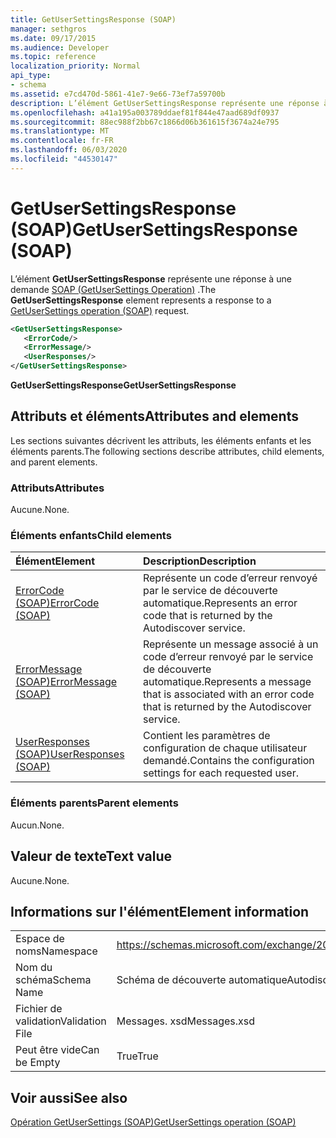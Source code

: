 ```yaml
---
title: GetUserSettingsResponse (SOAP)
manager: sethgros
ms.date: 09/17/2015
ms.audience: Developer
ms.topic: reference
localization_priority: Normal
api_type:
- schema
ms.assetid: e7cd470d-5861-41e7-9e66-73ef7a59700b
description: L’élément GetUserSettingsResponse représente une réponse à une demande SOAP (GetUserSettings Operation).
ms.openlocfilehash: a41a195a003789ddaef81f844e47aad689df0937
ms.sourcegitcommit: 88ec988f2bb67c1866d06b361615f3674a24e795
ms.translationtype: MT
ms.contentlocale: fr-FR
ms.lasthandoff: 06/03/2020
ms.locfileid: "44530147"
---
```

# <a name="getusersettingsresponse-soap"></a><span data-ttu-id="130cc-103">GetUserSettingsResponse (SOAP)</span><span class="sxs-lookup"><span data-stu-id="130cc-103">GetUserSettingsResponse (SOAP)</span></span>

<span data-ttu-id="130cc-104">L’élément **GetUserSettingsResponse** représente une réponse à une demande [SOAP (GetUserSettings Operation)](getusersettings-operation-soap.md) .</span><span class="sxs-lookup"><span data-stu-id="130cc-104">The **GetUserSettingsResponse** element represents a response to a [GetUserSettings operation (SOAP)](getusersettings-operation-soap.md) request.</span></span> 
  
```XML
<GetUserSettingsResponse>
   <ErrorCode/>
   <ErrorMessage/>
   <UserResponses/>
</GetUserSettingsResponse>
```

 <span data-ttu-id="130cc-105">**GetUserSettingsResponse**</span><span class="sxs-lookup"><span data-stu-id="130cc-105">**GetUserSettingsResponse**</span></span>
## <a name="attributes-and-elements"></a><span data-ttu-id="130cc-106">Attributs et éléments</span><span class="sxs-lookup"><span data-stu-id="130cc-106">Attributes and elements</span></span>

<span data-ttu-id="130cc-107">Les sections suivantes décrivent les attributs, les éléments enfants et les éléments parents.</span><span class="sxs-lookup"><span data-stu-id="130cc-107">The following sections describe attributes, child elements, and parent elements.</span></span>
  
### <a name="attributes"></a><span data-ttu-id="130cc-108">Attributs</span><span class="sxs-lookup"><span data-stu-id="130cc-108">Attributes</span></span>

<span data-ttu-id="130cc-109">Aucune.</span><span class="sxs-lookup"><span data-stu-id="130cc-109">None.</span></span>
  
### <a name="child-elements"></a><span data-ttu-id="130cc-110">Éléments enfants</span><span class="sxs-lookup"><span data-stu-id="130cc-110">Child elements</span></span>

|<span data-ttu-id="130cc-111">**Élément**</span><span class="sxs-lookup"><span data-stu-id="130cc-111">**Element**</span></span>|<span data-ttu-id="130cc-112">**Description**</span><span class="sxs-lookup"><span data-stu-id="130cc-112">**Description**</span></span>|
|:-----|:-----|
|[<span data-ttu-id="130cc-113">ErrorCode (SOAP)</span><span class="sxs-lookup"><span data-stu-id="130cc-113">ErrorCode (SOAP)</span></span>](errorcode-soap.md) <br/> |<span data-ttu-id="130cc-114">Représente un code d’erreur renvoyé par le service de découverte automatique.</span><span class="sxs-lookup"><span data-stu-id="130cc-114">Represents an error code that is returned by the Autodiscover service.</span></span>  <br/> |
|[<span data-ttu-id="130cc-115">ErrorMessage (SOAP)</span><span class="sxs-lookup"><span data-stu-id="130cc-115">ErrorMessage (SOAP)</span></span>](errormessage-soap.md) <br/> |<span data-ttu-id="130cc-116">Représente un message associé à un code d’erreur renvoyé par le service de découverte automatique.</span><span class="sxs-lookup"><span data-stu-id="130cc-116">Represents a message that is associated with an error code that is returned by the Autodiscover service.</span></span>  <br/> |
|[<span data-ttu-id="130cc-117">UserResponses (SOAP)</span><span class="sxs-lookup"><span data-stu-id="130cc-117">UserResponses (SOAP)</span></span>](userresponses-soap.md) <br/> |<span data-ttu-id="130cc-118">Contient les paramètres de configuration de chaque utilisateur demandé.</span><span class="sxs-lookup"><span data-stu-id="130cc-118">Contains the configuration settings for each requested user.</span></span>  <br/> |
   
### <a name="parent-elements"></a><span data-ttu-id="130cc-119">Éléments parents</span><span class="sxs-lookup"><span data-stu-id="130cc-119">Parent elements</span></span>

<span data-ttu-id="130cc-120">Aucun.</span><span class="sxs-lookup"><span data-stu-id="130cc-120">None.</span></span>
  
## <a name="text-value"></a><span data-ttu-id="130cc-121">Valeur de texte</span><span class="sxs-lookup"><span data-stu-id="130cc-121">Text value</span></span>

<span data-ttu-id="130cc-122">Aucune.</span><span class="sxs-lookup"><span data-stu-id="130cc-122">None.</span></span>
  
## <a name="element-information"></a><span data-ttu-id="130cc-123">Informations sur l'élément</span><span class="sxs-lookup"><span data-stu-id="130cc-123">Element information</span></span>

|||
|:-----|:-----|
|<span data-ttu-id="130cc-124">Espace de noms</span><span class="sxs-lookup"><span data-stu-id="130cc-124">Namespace</span></span>  <br/> |https://schemas.microsoft.com/exchange/2010/Autodiscover  <br/> |
|<span data-ttu-id="130cc-125">Nom du schéma</span><span class="sxs-lookup"><span data-stu-id="130cc-125">Schema Name</span></span>  <br/> |<span data-ttu-id="130cc-126">Schéma de découverte automatique</span><span class="sxs-lookup"><span data-stu-id="130cc-126">Autodiscover schema</span></span>  <br/> |
|<span data-ttu-id="130cc-127">Fichier de validation</span><span class="sxs-lookup"><span data-stu-id="130cc-127">Validation File</span></span>  <br/> |<span data-ttu-id="130cc-128">Messages. xsd</span><span class="sxs-lookup"><span data-stu-id="130cc-128">Messages.xsd</span></span>  <br/> |
|<span data-ttu-id="130cc-129">Peut être vide</span><span class="sxs-lookup"><span data-stu-id="130cc-129">Can be Empty</span></span>  <br/> |<span data-ttu-id="130cc-130">True</span><span class="sxs-lookup"><span data-stu-id="130cc-130">True</span></span>  <br/> |
   
## <a name="see-also"></a><span data-ttu-id="130cc-131">Voir aussi</span><span class="sxs-lookup"><span data-stu-id="130cc-131">See also</span></span>



[<span data-ttu-id="130cc-132">Opération GetUserSettings (SOAP)</span><span class="sxs-lookup"><span data-stu-id="130cc-132">GetUserSettings operation (SOAP)</span></span>](getusersettings-operation-soap.md)

